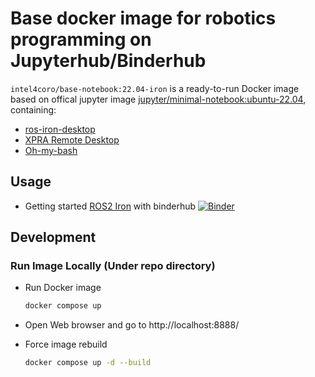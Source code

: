 # Base docker image for robotics programming on Jupyterhub/Binderhub

`intel4coro/base-notebook:22.04-iron` is  a ready-to-run Docker image based on offical jupyter image [jupyter/minimal-notebook:ubuntu-22.04](https://hub.docker.com/layers/jupyter/minimal-notebook/ubuntu-22.04/images/sha256-05d288f98c23ae4cb75a64766bb7fd07f325070714acbbdb216c14e996adf513?context=explore),  containing:

- [ros-iron-desktop](http://wiki.ros.org/noetic/Installation/Ubuntu)
- [XPRA Remote Desktop](https://github.com/Xpra-org/xpra)
- [Oh-my-bash](https://github.com/ohmybash/oh-my-bash)

## Usage

- Getting started [ROS2 Iron](https://docs.ros.org/en/iron/Tutorials.html) with binderhub
[![Binder](https://binder.intel4coro.de/badge_logo.svg)](https://binder.intel4coro.de/v2/gh/IntEL4CoRo/docker-stacks.git/ros-icon)

## Development

### Run Image Locally (Under repo directory)

- Run Docker image

  ```bash
  docker compose up
  ```

- Open Web browser and go to http://localhost:8888/

- Force image rebuild

  ```bash
  docker compose up -d --build 
  ```
